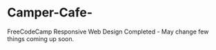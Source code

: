 # Camper-Cafe-
FreeCodeCamp Responsive Web Design
Completed - May change few things coming up soon.
